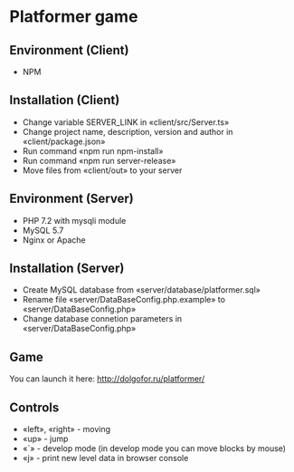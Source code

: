# Platformer game

## Environment (Client)
* NPM

## Installation (Client)
* Change variable SERVER_LINK in «client/src/Server.ts»
* Change project name, description, version and author in «client/package.json»
* Run command «npm run npm-install»
* Run command «npm run server-release»
* Move files from «client/out» to your server

## Environment (Server)
* PHP 7.2 with mysqli module
* MySQL 5.7
* Nginx or Apache

## Installation (Server)
* Create MySQL database from «server/database/platformer.sql»
* Rename file «server/DataBaseConfig.php.example» to «server/DataBaseConfig.php»
* Change database connetion parameters in «server/DataBaseConfig.php»

## Game
You can launch it here: http://dolgofor.ru/platformer/

## Controls
* «left», «right» - moving
* «up» - jump
* «\`» - develop mode (in develop mode you can move blocks by mouse)
* «j» - print new level data in browser console
